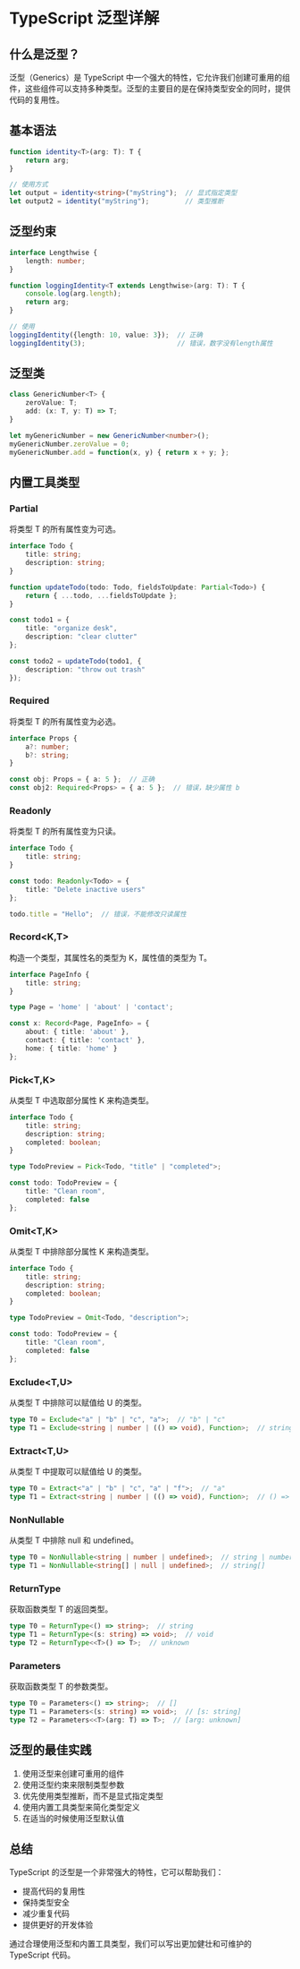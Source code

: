 # TypeScript 泛型详解

## 什么是泛型？

泛型（Generics）是 TypeScript 中一个强大的特性，它允许我们创建可重用的组件，这些组件可以支持多种类型。泛型的主要目的是在保持类型安全的同时，提供代码的复用性。

## 基本语法

```typescript
function identity<T>(arg: T): T {
    return arg;
}

// 使用方式
let output = identity<string>("myString");  // 显式指定类型
let output2 = identity("myString");         // 类型推断
```

## 泛型约束

```typescript
interface Lengthwise {
    length: number;
}

function loggingIdentity<T extends Lengthwise>(arg: T): T {
    console.log(arg.length);
    return arg;
}

// 使用
loggingIdentity({length: 10, value: 3});  // 正确
loggingIdentity(3);                       // 错误，数字没有length属性
```

## 泛型类

```typescript
class GenericNumber<T> {
    zeroValue: T;
    add: (x: T, y: T) => T;
}

let myGenericNumber = new GenericNumber<number>();
myGenericNumber.zeroValue = 0;
myGenericNumber.add = function(x, y) { return x + y; };
```

## 内置工具类型

### Partial<T>

将类型 T 的所有属性变为可选。

```typescript
interface Todo {
    title: string;
    description: string;
}

function updateTodo(todo: Todo, fieldsToUpdate: Partial<Todo>) {
    return { ...todo, ...fieldsToUpdate };
}

const todo1 = {
    title: "organize desk",
    description: "clear clutter"
};

const todo2 = updateTodo(todo1, {
    description: "throw out trash"
});
```

### Required<T>

将类型 T 的所有属性变为必选。

```typescript
interface Props {
    a?: number;
    b?: string;
}

const obj: Props = { a: 5 };  // 正确
const obj2: Required<Props> = { a: 5 };  // 错误，缺少属性 b
```

### Readonly<T>

将类型 T 的所有属性变为只读。

```typescript
interface Todo {
    title: string;
}

const todo: Readonly<Todo> = {
    title: "Delete inactive users"
};

todo.title = "Hello";  // 错误，不能修改只读属性
```

### Record<K,T>

构造一个类型，其属性名的类型为 K，属性值的类型为 T。

```typescript
interface PageInfo {
    title: string;
}

type Page = 'home' | 'about' | 'contact';

const x: Record<Page, PageInfo> = {
    about: { title: 'about' },
    contact: { title: 'contact' },
    home: { title: 'home' }
};
```

### Pick<T,K>

从类型 T 中选取部分属性 K 来构造类型。

```typescript
interface Todo {
    title: string;
    description: string;
    completed: boolean;
}

type TodoPreview = Pick<Todo, "title" | "completed">;

const todo: TodoPreview = {
    title: "Clean room",
    completed: false
};
```

### Omit<T,K>

从类型 T 中排除部分属性 K 来构造类型。

```typescript
interface Todo {
    title: string;
    description: string;
    completed: boolean;
}

type TodoPreview = Omit<Todo, "description">;

const todo: TodoPreview = {
    title: "Clean room",
    completed: false
};
```

### Exclude<T,U>

从类型 T 中排除可以赋值给 U 的类型。

```typescript
type T0 = Exclude<"a" | "b" | "c", "a">;  // "b" | "c"
type T1 = Exclude<string | number | (() => void), Function>;  // string | number
```

### Extract<T,U>

从类型 T 中提取可以赋值给 U 的类型。

```typescript
type T0 = Extract<"a" | "b" | "c", "a" | "f">;  // "a"
type T1 = Extract<string | number | (() => void), Function>;  // () => void
```

### NonNullable<T>

从类型 T 中排除 null 和 undefined。

```typescript
type T0 = NonNullable<string | number | undefined>;  // string | number
type T1 = NonNullable<string[] | null | undefined>;  // string[]
```

### ReturnType<T>

获取函数类型 T 的返回类型。

```typescript
type T0 = ReturnType<() => string>;  // string
type T1 = ReturnType<(s: string) => void>;  // void
type T2 = ReturnType<<T>() => T>;  // unknown
```

### Parameters<T>

获取函数类型 T 的参数类型。

```typescript
type T0 = Parameters<() => string>;  // []
type T1 = Parameters<(s: string) => void>;  // [s: string]
type T2 = Parameters<<T>(arg: T) => T>;  // [arg: unknown]
```

## 泛型的最佳实践

1. 使用泛型来创建可重用的组件
2. 使用泛型约束来限制类型参数
3. 优先使用类型推断，而不是显式指定类型
4. 使用内置工具类型来简化类型定义
5. 在适当的时候使用泛型默认值

## 总结

TypeScript 的泛型是一个非常强大的特性，它可以帮助我们：
- 提高代码的复用性
- 保持类型安全
- 减少重复代码
- 提供更好的开发体验

通过合理使用泛型和内置工具类型，我们可以写出更加健壮和可维护的 TypeScript 代码。
